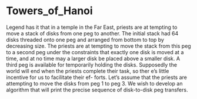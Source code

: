 # Towers_of_Hanoi

  Legend has it that in a temple in the Far East, priests are at tempting to move a stack of disks from one peg to 
another. The initial stack had 64 disks threaded onto one peg and arranged from bottom to top by
decreasing size. The priests are at tempting to move the stack from this peg to a second peg under
the constraints that exactly one disk is moved at a time, and at no time may a larger disk be placed
above a smaller disk. A third peg is available for temporarily holding the disks. Supposedly the world
will end when the priests complete their task, so ther e’s little incentive for us to facilitate their ef-
forts.
  Let’s assume that the priests are attempting to move the disks from peg 1 to peg 3. We wish to
develop an algorithm that will print the precise sequence of disk-to-disk peg transfers.
